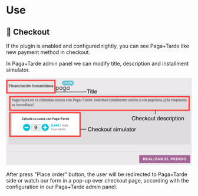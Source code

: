 # Use

## :eyes: Checkout

If the plugin is enabled and configured rightly, you can see Paga+Tarde like new payment method in checkout.

In Paga+Tarde admin panel we can modify title, description and installment simulator.

![Step 1](./woocommerce_checkout.png?raw=true "Step 1")

After press "Place order" button, the user will be redirected to Paga+Tarde side or watch our form in a pop-up over checkout page, according with the configuration in our Paga+Tarde admin panel.
